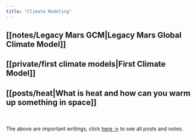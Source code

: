 ```yaml
---
title: "Climate Modeling"
---
```

## [[notes/Legacy Mars GCM|Legacy Mars Global Climate Model]]

## [[private/first climate models|First Climate Model]]

## [[posts/heat|What is heat and how can you warm up something in space]]
<br></br>
The above are important writings, click <a href="/quartz/tags/climate">here →</a> to see all posts and notes.


